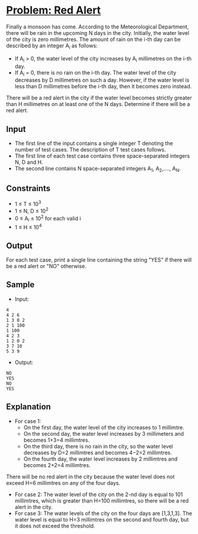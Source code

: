 # [Problem: Red Alert](https://www.codechef.com/problems/REDALERT)

Finally a monsoon has come. According to the Meteorological Department, there will be rain in the upcoming N days in the city. Initially, the water level of the city is zero millimetres. The amount of rain on the i-th day can be described by an integer A<sub>i</sub> as follows:

- If A<sub>i</sub> > 0, the water level of the city increases by A<sub>i</sub> millimetres on the i-th day.
- If A<sub>i</sub> = 0, there is no rain on the i-th day. The water level of the city decreases by D millimetres on such a day. However, if the water level is less than D millimetres before the i-th day, then it becomes zero instead.

There will be a red alert in the city if the water level becomes strictly greater than H millimetres on at least one of the N days. Determine if there will be a red alert.

## Input

- The first line of the input contains a single integer T denoting the number of test cases. The description of T test cases follows.
- The first line of each test case contains three space-separated integers N, D and H.
- The second line contains N space-separated integers A<sub>1</sub>, A<sub>2</sub>,...., A<sub>N</sub>.

## Constraints

- 1 ≤ T ≤ 10<sup>3</sup> 
- 1 ≤ N, D ≤ 10<sup>2</sup>
- 0 ≤ A<sub>i</sub> ≤ 10<sup>2</sup> for each valid i
- 1 ≤ H ≤ 10<sup>4</sup>

## Output

For each test case, print a single line containing the string "YES" if there will be a red alert or "NO" otherwise.

## Sample

- Input:
```
4
4 2 6
1 3 0 2
2 1 100
1 100
4 2 3
1 2 0 2
3 7 10
5 3 9 
```

- Output:
```
NO
YES
NO
YES
```

## Explanation

- For case 1:
  - On the first day, the water level of the city increases to 1 millimtre.
  - On the second day, the water level increases by 3 millimeters and becomes 1+3=4 millimtres.
  - On the third day, there is no rain in the city, so the water level decreases by D=2 millimtres and becomes 4−2=2 millimtres.
  - On the fourth day, the water level increases by 2 millimtres and becomes 2+2=4 millimtres.
  
There will be no red alert in the city because the water level does not exceed H=6 millimtres on any of the four days.
- For case 2: The water level of the city on the 2-nd day is equal to 101 millimtres, which is greater than H=100 millimtres, so there will be a red alert in the city.
- For case 3: The water levels of the city on the four days are [1,3,1,3]. The water level is equal to H=3 millimtres on the second and fourth day, but it does not exceed the threshold.

